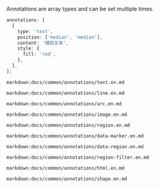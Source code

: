 Annotations are array types and can be set multiple times.

```ts
annotations: [
  {
    type: 'text',
    position: ['median', 'median'],
    content: '辅助文本',
    style: {
      fill: 'red',
    },
  },
];
```

`markdown:docs/common/annotations/text.en.md`

`markdown:docs/common/annotations/line.en.md`

`markdown:docs/common/annotations/arc.en.md`

`markdown:docs/common/annotations/image.en.md`

`markdown:docs/common/annotations/region.en.md`

`markdown:docs/common/annotations/data-marker.en.md`

`markdown:docs/common/annotations/data-region.en.md`

`markdown:docs/common/annotations/region-filter.en.md`

`markdown:docs/common/annotations/html.en.md`

`markdown:docs/common/annotations/shape.en.md`